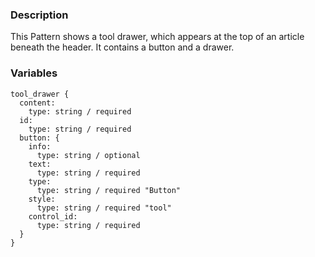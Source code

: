### Description
This Pattern shows a tool drawer, which appears at the top of an article beneath the header. It contains a button and a drawer.

### Variables
~~~
tool_drawer {
  content:
    type: string / required
  id:
    type: string / required
  button: {
    info:
      type: string / optional
    text:
      type: string / required
    type:
      type: string / required "Button"
    style:
      type: string / required "tool"
    control_id:
      type: string / required
  }
}

~~~
